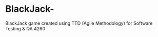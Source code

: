 # BlackJack-
BlackJack game created using TTD (Agile Methodology) for Software Testing &amp; QA 4260
